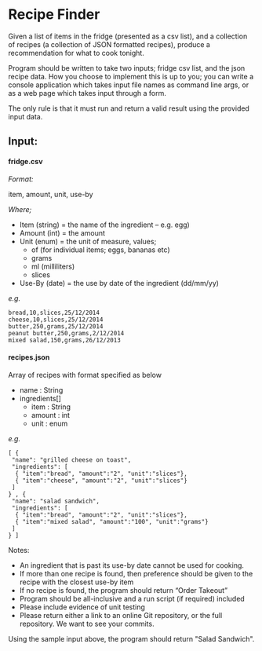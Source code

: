 Recipe Finder
=============

Given a list of items in the fridge (presented as a csv list), and a collection of recipes (a collection of JSON formatted recipes), produce a recommendation for what to cook tonight.

Program should be written to take two inputs; fridge csv list, and the json recipe data. How you choose to implement this is up to you; you can write a console application which takes input file names as command line args, or as a web page which takes input through a form.

The only rule is that it must run and return a valid result using the provided input data.

Input:
------
#### fridge.csv

_Format:_

item, amount, unit, use-by

_Where;_
- Item (string) = the name of the ingredient – e.g. egg)
- Amount (int) = the amount
- Unit (enum) = the unit of measure, values;
  - of (for individual items; eggs, bananas etc)
  - grams
  - ml (milliliters)
  - slices
- Use-By (date) = the use by date of the ingredient (dd/mm/yy)

_e.g._
 ```
bread,10,slices,25/12/2014
cheese,10,slices,25/12/2014
butter,250,grams,25/12/2014
peanut butter,250,grams,2/12/2014
mixed salad,150,grams,26/12/2013
```

#### recipes.json

Array of recipes with format specified as below

- name : String
- ingredients[] 
  - item : String
  - amount : int
  - unit : enum
  
_e.g._
 ```
[ {
  "name": "grilled cheese on toast",
  "ingredients": [
   { "item":"bread", "amount":"2", "unit":"slices"},
   { "item":"cheese", "amount":"2", "unit":"slices"}
  ]
} , {
  "name": "salad sandwich",
  "ingredients": [
   { "item":"bread", "amount":"2", "unit":"slices"},
   { "item":"mixed salad", "amount":"100", "unit":"grams"}
  ]
} ]
```

Notes:

- An ingredient that is past its use-by date cannot be used for cooking.
- If more than one recipe is found, then preference should be given to the recipe with the closest use-by item
- If no recipe is found, the program should return “Order Takeout”
- Program should be all-inclusive and a run script (if required) included
- Please include evidence of unit testing
- Please return either a link to an online Git repository, or the full repository. We want to see your commits.

Using the sample input above, the program should return "Salad Sandwich".


